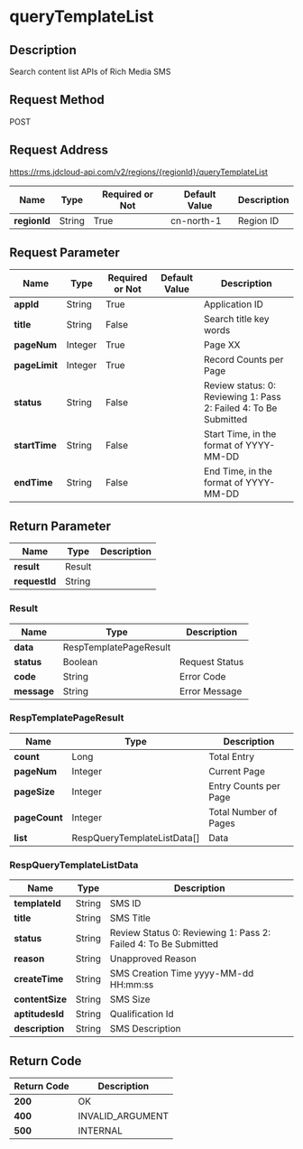 # queryTemplateList


## Description
Search content list APIs of Rich Media SMS

## Request Method
POST

## Request Address
https://rms.jdcloud-api.com/v2/regions/{regionId}/queryTemplateList

|Name|Type|Required or Not|Default Value|Description|
|---|---|---|---|---|
|**regionId**|String|True|cn-north-1|Region ID|

## Request Parameter
|Name|Type|Required or Not|Default Value|Description|
|---|---|---|---|---|
|**appId**|String|True| |Application ID|
|**title**|String|False| |Search title key words|
|**pageNum**|Integer|True| |Page XX|
|**pageLimit**|Integer|True| |Record Counts per Page|
|**status**|String|False| |Review status: 0: Reviewing 1: Pass 2: Failed 4: To Be Submitted|
|**startTime**|String|False| |Start Time, in the format of YYYY-MM-DD|
|**endTime**|String|False| |End Time, in the format of YYYY-MM-DD|


## Return Parameter
|Name|Type|Description|
|---|---|---|
|**result**|Result| |
|**requestId**|String| |

### Result
|Name|Type|Description|
|---|---|---|
|**data**|RespTemplatePageResult| |
|**status**|Boolean|Request Status|
|**code**|String|Error Code|
|**message**|String|Error Message|
### RespTemplatePageResult
|Name|Type|Description|
|---|---|---|
|**count**|Long|Total Entry|
|**pageNum**|Integer|Current Page|
|**pageSize**|Integer|Entry Counts per Page|
|**pageCount**|Integer|Total Number of Pages|
|**list**|RespQueryTemplateListData[]|Data|
### RespQueryTemplateListData
|Name|Type|Description|
|---|---|---|
|**templateId**|String|SMS ID|
|**title**|String|SMS Title|
|**status**|String|Review Status  0: Reviewing  1: Pass  2: Failed  4: To Be Submitted|
|**reason**|String|Unapproved Reason|
|**createTime**|String|SMS Creation Time yyyy-MM-dd HH:mm:ss|
|**contentSize**|String|SMS Size|
|**aptitudesId**|String|Qualification Id|
|**description**|String|SMS Description|

## Return Code
|Return Code|Description|
|---|---|
|**200**|OK|
|**400**|INVALID_ARGUMENT|
|**500**|INTERNAL|

